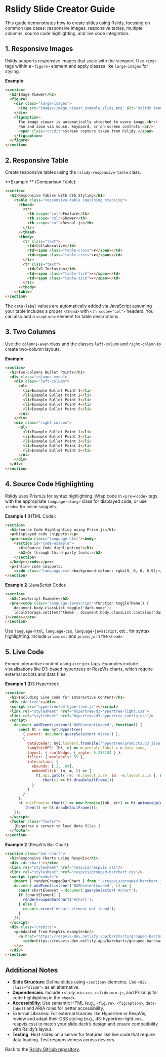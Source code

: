 # Rslidy Slide Creator Guide

This guide demonstrates how to create slides using Rslidy, focusing 
on common use cases: responsive images, responsive tables, multiple 
columns, source code highlighting, and live code integration.

## 1. Responsive Images
Rslidy supports responsive images that scale with the viewport. Use 
`<img>` tags within a `<figure>` element and apply classes like `large-images` for styling.

**Example**:
```html
<section>
  <h2>Image Viewer</h2>
  <figure>
    <div class="large-images">
      <img src="images/image_viewer_example_slide.png" alt="Rslidy Image Viewer"/>
    </div>
    <figcaption>
      The image viewer is automatically attached to every image.<br/>
      Pan and zoom via mouse, keyboard, or on-screen controls.<br/>
      <span class="credit">Screen capture taken from Rslidy.</span>
    </figcaption>
  </figure>
</section>
```

## 2. Responsive Table
Create responsive tables using the `rslidy-responsive-table` class.

**Example ** (Comparison Table):
```html
<section>
  <h1>Responsive Tables with CSS Styling</h1>
    <table class="responsive-table squishing stacking">
      <thead>
        <tr>
          <th scope="col">Feature</th>
          <th scope="col">Shower</th>
          <th scope="col">Reveal.js</th>
        </tr>
      </thead>
      <tbody>
        <tr class="text">
          <td>Collaborative</td>
          <td><span class="table-cross">✘</span></td>
          <td><span class="table-cross">✘</span></td>
        </tr>
        <tr class="text">
          <td>SVG Inclusion</td>
          <td><span class="table-tick">✔</span></td>
          <td><span class="table-tick">✔</span></td>
        </tr>
      </tbody>
    </table>
</section>
```
The `data-label` values are automatically added via JavaScript assuming 
your table includes a proper `<thead>` with `<th scope="col">` headers. 
You can also add a `<caption>` element for table descriptions.

## 3. Two Columns
Use the `columns-even` class and the classes `left-column` and `right-column` to 
create two-column layouts.

**Example**:
```html
<section>
  <h1>Two-Columns Bullet Points</h1>
  <div class="columns-even">
    <div class="left-column">
      <ul>
        <li>Example Bullet Point 1</li>
        <li>Example Bullet Point 2</li>
        <li>Example Bullet Point 3</li>
        <li>Example Bullet Point 4</li>
        <li>Example Bullet Point 5</li>
      </ul>
    </div>
    <div class="right-column">
      <ul>
        <li>Example Bullet Point 1</li>
        <li>Example Bullet Point 2</li>
        <li>Example Bullet Point 3</li>
        <li>Example Bullet Point 4</li>
        <li>Example Bullet Point 5</li>
      </ul>
    </div>
  </div>
</section>
```


## 4. Source Code Highlighting
Rslidy uses Prism.js for syntax highlighting. Wrap code in `<pre><code>` tags with the appropriate `language-<lang>` class for displayed code, or use `<code>` for inline snippets.

**Example 1** (HTML Code):
```html
<section>
  <h1>Source Code Highlighting using Prism.js</h1>
  <p>Displayed code snippets:</p>
  <pre><code class="language-html"><body>
    <section id="code-example">
      <h1>Source Code Highlighting!</h1>
      <h2>Or through third-party tools.</h2>
    </section>
  </body></code></pre>
  <p>Inline code snippets:
    <code class="language-css">background-colour: rgba(0, 0, 0, 0.9);</code></p>
</section>
```

**Example 2** (JavaScript Code):
```html
<section>
  <h2>JavaScript Example</h2>
  <pre><code class="language-javascript">function toggleTheme() {
    document.body.classList.toggle('dark-mode');
    localStorage.setItem('theme', document.body.classList.contains('dark-mode') ? 'dark' : 'light');
}</code></pre>
</section>
```
Use `language-html`, `language-css`, `language-javascript`, etc., for syntax highlighting. Include `prism.css` and `prism.js` in the `<head>`.

## 5. Live Code
Embed interactive content using `<script>` tags. Examples include visualisations like D3-based hypertrees or RespVis charts, which require external scripts and data files.

**Example 1** (D3 Hypertree):
```html
<section>
  <h1>Including Live Code for Interactive Content</h1>
  <div id="tree"></div>
  <script src="hypertree/d3-hypertree.js"></script>
  <link rel="stylesheet" href="hypertree/d3-hypertree-light.css">
  <link rel="stylesheet" href="hypertree/d3-hypertree-config.css"/>
  <script>
    document.addEventListener('DOMContentLoaded', function() {
      const ht = new hyt.Hypertree(
        { parent: document.querySelector('#tree') },
        {
          dataloader: hyt.loaders.fromFile('hypertree/products.d3.json'),
          langInitBFS: (ht, n) => n.precalc.label = n.data.name,
          layout: { rootWedge: { angle: 6.283184 } },
          filter: { maxlabels: 55 },
          interaction: {
            λbounds: [.3, .84],
            onNodeClick: (n, m, l) => {
              ht.api.goto({ re: -n.layout.z.re, im: -n.layout.z.im }, null)
                .then(() => ht.drawDetailFrame())
            }
          }
        }
      );
      ht.initPromise.then(() => new Promise((ok, err) => ht.animateUp(ok, err)))
        .then(() => ht.drawDetailFrame());
    });
  </script>
  <footer class="footer">
    [Requires a server to load data files.]
  </footer>
</section>
```

**Example 2** (RespVis Bar Chart):
```html
<section class="bar-chart">
  <h1>Responsive Charts using RespVis</h1>
  <div id="chart"></div>
  <link rel="stylesheet" href="respvis/respvis.css"/>
  <link rel="stylesheet" href="respvis/grouped-barchart.css"/>
  <script type="module">
    import { renderGroupedBarChart } from "./respvis/grouped-barchart.js";
    document.addEventListener('DOMContentLoaded', () => {
      const chartElement = document.querySelector('#chart');
      if (chartElement) {
        renderGroupedBarChart('#chart');
      } else {
        console.error('#chart element not found');
      }
    });
  </script>
  <div class="credits">
    <p>Adapted from RespVis example<br/>
      <a href="https://respvis-dev.netlify.app/barcharts/grouped-barchart/grouped-barchart">
        <code>https://respvis-dev.netlify.app/barcharts/grouped-barchart/grouped-barchart</code></a>
    </p>
  </div>
</section>
```
## Additional Notes
- **Slide Structure**: Define slides using `<section>` elements. Use `<div class="slide">` as an alternative.
- **Dependencies**: Include `rslidy.min.css`, `rslidy.min.js`, and Prism.js for code highlighting in the `<head>`.
- **Accessibility**: Use semantic HTML (e.g., `<figure>`, `<figcaption>`, `data-label`) and ARIA roles for better accessibility.
- External Libraries: For external libraries like Hypertree or 
  RespVis, review and adapt their CSS styling (e.g., d3-hypertree-light.css, respvis.css) to match your slide deck’s design and ensure compatibility with Rslidy’s layout.
- **Testing**: Host slides on a server for features like live code that require data loading. Test responsiveness across devices.

Back to the [Rslidy GitHub repository](https://github.com/tugraz-isds/rslidy).